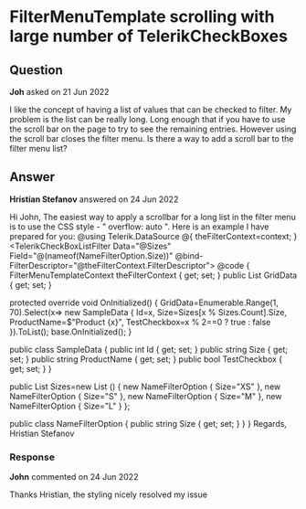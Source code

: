 # FilterMenuTemplate scrolling with large number of TelerikCheckBoxes

## Question

**Joh** asked on 21 Jun 2022

I like the concept of having a list of values that can be checked to filter. My problem is the list can be really long. Long enough that if you have to use the scroll bar on the page to try to see the remaining entries. However using the scroll bar closes the filter menu. Is there a way to add a scroll bar to the filter menu list?

## Answer

**Hristian Stefanov** answered on 24 Jun 2022

Hi John, The easiest way to apply a scrollbar for a long list in the filter menu is to use the CSS style - " overflow: auto ". Here is an example I have prepared for you: @using Telerik.DataSource <style>.k-filter-menu { height: 200px; overflow: auto;
} </style> <TelerikGrid Data=@GridData FilterMode="@GridFilterMode.FilterMenu" ShowColumnMenu="true" FilterMenuType="@FilterMenuType.CheckBoxList" Height="400px" Width="600px" Pageable="true"> <GridColumns> <GridColumn Field="Id" Filterable="false" Width="80px" /> <GridColumn Field="Size" Context="context"> <FilterMenuTemplate> @{
theFilterContext=context;
} <TelerikCheckBoxListFilter Data="@Sizes" Field="@(nameof(NameFilterOption.Size))" @bind-FilterDescriptor="@theFilterContext.FilterDescriptor"> </TelerikCheckBoxListFilter> </FilterMenuTemplate> </GridColumn> <GridColumn Field="ProductName" Title="Product" Filterable="false" /> </GridColumns> </TelerikGrid> @code {
FilterMenuTemplateContext theFilterContext { get; set; }
public List <SampleData> GridData { get; set; }

protected override void OnInitialized()
{
GridData=Enumerable.Range(1, 70).Select(x=> new SampleData
{
Id=x,
Size=Sizes[x % Sizes.Count].Size,
ProductName=$"Product {x}",
TestCheckbox=x % 2==0 ? true : false
}).ToList();
base.OnInitialized();
}

public class SampleData
{
public int Id { get; set; }
public string Size { get; set; }
public string ProductName { get; set; }
public bool TestCheckbox { get; set; }
}

public List <NameFilterOption> Sizes=new List <NameFilterOption> () { new NameFilterOption { Size="XS" }, new NameFilterOption { Size="S" }, new NameFilterOption { Size="M" }, new NameFilterOption { Size="L" } };

public class NameFilterOption
{
public string Size { get; set; }
}
} Regards, Hristian Stefanov

### Response

**John** commented on 24 Jun 2022

Thanks Hristian, the styling nicely resolved my issue
